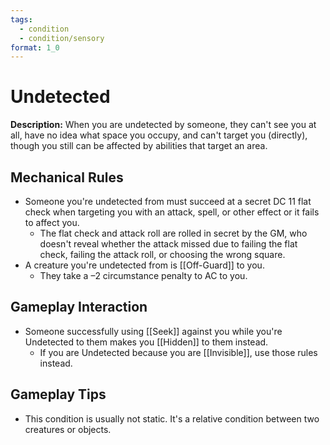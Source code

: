 ```yaml
---
tags:
  - condition
  - condition/sensory
format: 1_0
---
```

# Undetected 

**Description:** When you are undetected by someone, they can't see you at all, have no idea what space you occupy, and can't target you (directly), though you still can be affected by abilities that target an area. 

## Mechanical Rules

- Someone you're undetected from must succeed at a secret DC 11 flat check when targeting you with an attack, spell, or other effect or it fails to affect you.  
	- The flat check and attack roll are rolled in secret by the GM, who doesn't reveal whether the attack missed due to failing the flat check, failing the attack roll, or choosing the wrong square.  
- A creature you're undetected from is [[Off-Guard]] to you.  
	- They take a –2 circumstance penalty to AC to you.

## Gameplay Interaction

-  Someone successfully using [[Seek]] against you while you're Undetected to them makes you [[Hidden]] to them instead.
	- If you are Undetected because you are [[Invisible]], use those rules instead.

## Gameplay Tips

- This condition is usually not static. It's a relative condition between two creatures or objects.